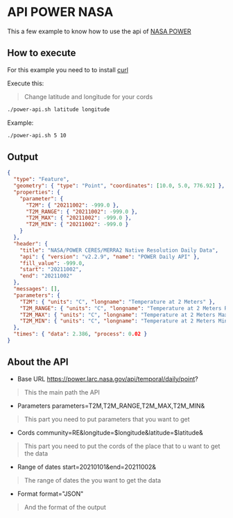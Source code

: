 # API POWER NASA
This a few example to know how to use the api of [NASA POWER](https://power.larc.nasa.gov/docs/)

## How to execute 

For this example you need to to install [curl](https://curl.se/) 

Execute this:

> Change latitude and longitude for your cords

```bash
./power-api.sh latitude longitude
```

Example:

```bash
./power-api.sh 5 10
```

## Output
```json
{
  "type": "Feature",
  "geometry": { "type": "Point", "coordinates": [10.0, 5.0, 776.92] },
  "properties": {
    "parameter": {
      "T2M": { "20211002": -999.0 },
      "T2M_RANGE": { "20211002": -999.0 },
      "T2M_MAX": { "20211002": -999.0 },
      "T2M_MIN": { "20211002": -999.0 }
    }
  },
  "header": {
    "title": "NASA/POWER CERES/MERRA2 Native Resolution Daily Data",
    "api": { "version": "v2.2.9", "name": "POWER Daily API" },
    "fill_value": -999.0,
    "start": "20211002",
    "end": "20211002"
  },
  "messages": [],
  "parameters": {
    "T2M": { "units": "C", "longname": "Temperature at 2 Meters" },
    "T2M_RANGE": { "units": "C", "longname": "Temperature at 2 Meters Range" },
    "T2M_MAX": { "units": "C", "longname": "Temperature at 2 Meters Maximum" },
    "T2M_MIN": { "units": "C", "longname": "Temperature at 2 Meters Minimum" }
  },
  "times": { "data": 2.386, "process": 0.02 }
}
```

## About the API 

- Base URL
https://power.larc.nasa.gov/api/temporal/daily/point?

> This the main path the API

- Parameters
parameters=T2M,T2M_RANGE,T2M_MAX,T2M_MIN&

> This part you need to put parameters that you want to get

- Cords 
community=RE&longitude=$longitude&latitude=$latitude&

> This part you need to put the cords of the place that to u want to get the data

- Range of dates 
start=20210101&end=20211002&

> The range of dates the you want to get the data

- Format
format="JSON"

> And the format of the output

